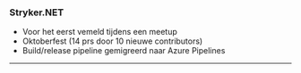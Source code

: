### Stryker.NET

* Voor het eerst vemeld tijdens een meetup
* Oktoberfest (14 prs door 10 nieuwe contributors)
* Build/release pipeline gemigreerd naar Azure Pipelines

---
<!-- .slide: data-background="/img/stryker-net-hacktoberfest-result.jpg" data-background-size="37%"  -->
